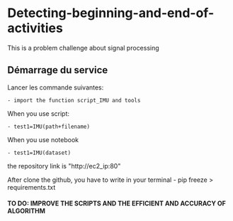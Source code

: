 # Detecting-beginning-and-end-of-activities
This is a problem challenge about signal processing

## Démarrage du service
Lancer les commande suivantes:

	- import the function script_IMU and tools
  
When you use script:

	- test1=IMU(path+filename)
  
When you use notebook  

	- test1=IMU(dataset)

   the repository link is  "http://ec2_ip:80"

After clone the github, you have to write in your terminal
	- pip freeze > requirements.txt


#### TO DO: IMPROVE THE SCRIPTS AND THE EFFICIENT AND ACCURACY OF ALGORITHM
